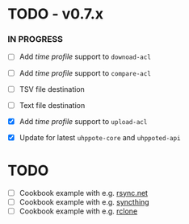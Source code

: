 # TODO - v0.7.x

### IN PROGRESS

- [ ] Add _time profile_ support to `downoad-acl`
- [ ] Add _time profile_ support to `compare-acl`
- [ ] TSV file destination
- [ ] Text file destination

- [x] Add _time profile_ support to `upload-acl`
- [x] Update for latest `uhppote-core` and `uhppoted-api`

# TODO

- [ ] Cookbook example with e.g. [rsync.net](https://www.rsync.net)
- [ ] Cookbook example with e.g. [syncthing](https://tonsky.me/blog/syncthing/?utm_source=hackerbits.com&utm_medium=email&utm_campaign=issue54)
- [ ] Cookbook example with e.g. [rclone](https://rclone.org)
